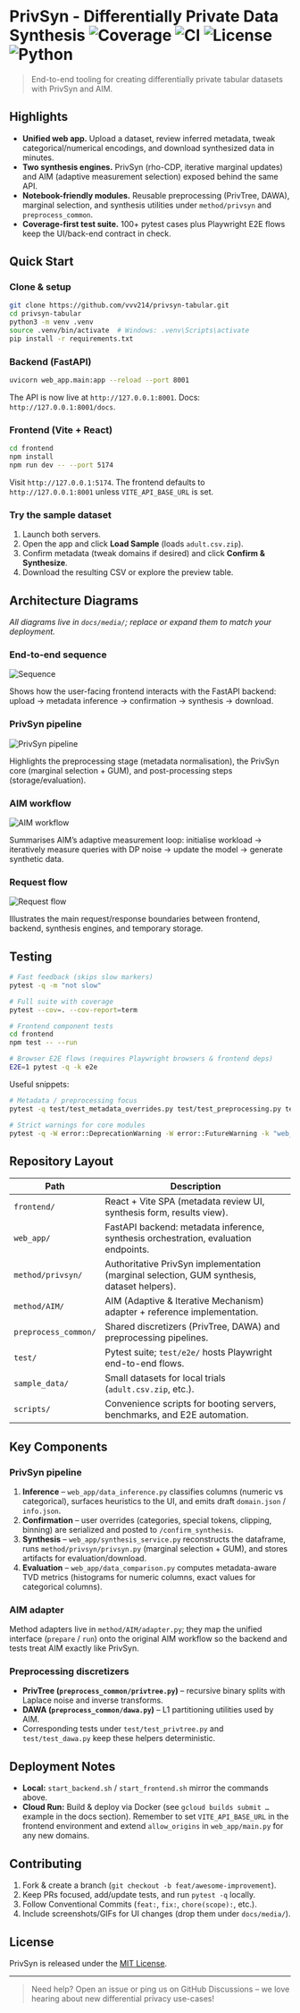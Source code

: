 # PrivSyn - Differentially Private Data Synthesis ![Coverage](https://codecov.io/gh/vvv214/privsyn-tabular/branch/main/graph/badge.svg) ![CI](https://github.com/vvv214/privsyn-tabular/actions/workflows/ci.yml/badge.svg) ![License](https://img.shields.io/github/license/vvv214/privsyn-tabular) ![Python](https://img.shields.io/badge/python-3.11%20%7C%203.12-blue)

> End-to-end tooling for creating differentially private tabular datasets with PrivSyn and AIM.

## Highlights

- **Unified web app.** Upload a dataset, review inferred metadata, tweak categorical/numerical encodings, and download synthesized data in minutes.
- **Two synthesis engines.** PrivSyn (rho-CDP, iterative marginal updates) and AIM (adaptive measurement selection) exposed behind the same API.
- **Notebook-friendly modules.** Reusable preprocessing (PrivTree, DAWA), marginal selection, and synthesis utilities under `method/privsyn` and `preprocess_common`.
- **Coverage-first test suite.** 100+ pytest cases plus Playwright E2E flows keep the UI/back-end contract in check.

## Quick Start

### Clone & setup

```bash
git clone https://github.com/vvv214/privsyn-tabular.git
cd privsyn-tabular
python3 -m venv .venv
source .venv/bin/activate  # Windows: .venv\Scripts\activate
pip install -r requirements.txt
```

### Backend (FastAPI)

```bash
uvicorn web_app.main:app --reload --port 8001
```

The API is now live at `http://127.0.0.1:8001`. Docs: `http://127.0.0.1:8001/docs`.

### Frontend (Vite + React)

```bash
cd frontend
npm install
npm run dev -- --port 5174
```

Visit `http://127.0.0.1:5174`. The frontend defaults to `http://127.0.0.1:8001` unless `VITE_API_BASE_URL` is set.

### Try the sample dataset

1. Launch both servers.
2. Open the app and click **Load Sample** (loads `adult.csv.zip`).
3. Confirm metadata (tweak domains if desired) and click **Confirm & Synthesize**.
4. Download the resulting CSV or explore the preview table.

## Architecture Diagrams

<p><em>All diagrams live in <code>docs/media/</code>; replace or expand them to match your deployment.</em></p>

### End-to-end sequence

![Sequence](docs/media/sequence.svg)

Shows how the user-facing frontend interacts with the FastAPI backend: upload → metadata inference → confirmation → synthesis → download.

### PrivSyn pipeline

![PrivSyn pipeline](docs/media/privsyn.svg)

Highlights the preprocessing stage (metadata normalisation), the PrivSyn core (marginal selection + GUM), and post-processing steps (storage/evaluation).

### AIM workflow

![AIM workflow](docs/media/aim.svg)

Summarises AIM’s adaptive measurement loop: initialise workload → iteratively measure queries with DP noise → update the model → generate synthetic data.

### Request flow

![Request flow](docs/media/flow.svg)

Illustrates the main request/response boundaries between frontend, backend, synthesis engines, and temporary storage.

## Testing

```bash
# Fast feedback (skips slow markers)
pytest -q -m "not slow"

# Full suite with coverage
pytest --cov=. --cov-report=term

# Frontend component tests
cd frontend
npm test -- --run

# Browser E2E flows (requires Playwright browsers & frontend deps)
E2E=1 pytest -q -k e2e
```

Useful snippets:

```bash
# Metadata / preprocessing focus
pytest -q test/test_metadata_overrides.py test/test_preprocessing.py test/test_data_inference.py

# Strict warnings for core modules
pytest -q -W error::DeprecationWarning -W error::FutureWarning -k "web_app or preprocess_common or method/privsyn"
```

## Repository Layout

| Path | Description |
|------|-------------|
| `frontend/` | React + Vite SPA (metadata review UI, synthesis form, results view). |
| `web_app/` | FastAPI backend: metadata inference, synthesis orchestration, evaluation endpoints. |
| `method/privsyn/` | Authoritative PrivSyn implementation (marginal selection, GUM synthesis, dataset helpers). |
| `method/AIM/` | AIM (Adaptive & Iterative Mechanism) adapter + reference implementation. |
| `preprocess_common/` | Shared discretizers (PrivTree, DAWA) and preprocessing pipelines. |
| `test/` | Pytest suite; `test/e2e/` hosts Playwright end-to-end flows. |
| `sample_data/` | Small datasets for local trials (`adult.csv.zip`, etc.). |
| `scripts/` | Convenience scripts for booting servers, benchmarks, and E2E automation. |

## Key Components

### PrivSyn pipeline

1. **Inference** – `web_app/data_inference.py` classifies columns (numeric vs categorical), surfaces heuristics to the UI, and emits draft `domain.json` / `info.json`.
2. **Confirmation** – user overrides (categories, special tokens, clipping, binning) are serialized and posted to `/confirm_synthesis`.
3. **Synthesis** – `web_app/synthesis_service.py` reconstructs the dataframe, runs `method/privsyn/privsyn.py` (marginal selection + GUM), and stores artifacts for evaluation/download.
4. **Evaluation** – `web_app/data_comparison.py` computes metadata-aware TVD metrics (histograms for numeric columns, exact values for categorical columns).

### AIM adapter

Method adapters live in `method/AIM/adapter.py`; they map the unified interface (`prepare` / `run`) onto the original AIM workflow so the backend and tests treat AIM exactly like PrivSyn.

### Preprocessing discretizers

- **PrivTree (`preprocess_common/privtree.py`)** – recursive binary splits with Laplace noise and inverse transforms.
- **DAWA (`preprocess_common/dawa.py`)** – L1 partitioning utilities used by AIM.
- Corresponding tests under `test/test_privtree.py` and `test/test_dawa.py` keep these helpers deterministic.

## Deployment Notes

- **Local:** `start_backend.sh` / `start_frontend.sh` mirror the commands above.
- **Cloud Run:** Build & deploy via Docker (see `gcloud builds submit …` example in the docs section). Remember to set `VITE_API_BASE_URL` in the frontend environment and extend `allow_origins` in `web_app/main.py` for any new domains.

## Contributing

1. Fork & create a branch (`git checkout -b feat/awesome-improvement`).
2. Keep PRs focused, add/update tests, and run `pytest -q` locally.
3. Follow Conventional Commits (`feat:`, `fix:`, `chore(scope):`, etc.).
4. Include screenshots/GIFs for UI changes (drop them under `docs/media/`).

## License

PrivSyn is released under the [MIT License](LICENSE).

---

> Need help? Open an issue or ping us on GitHub Discussions – we love hearing about new differential privacy use-cases!
